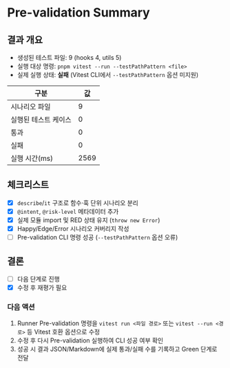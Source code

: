 # Pre-validation Summary

## 결과 개요
- 생성된 테스트 파일: 9 (hooks 4, utils 5)
- 실행 대상 명령: `pnpm vitest --run --testPathPattern <file>`
- 실제 실행 상태: **실패** (Vitest CLI에서 `--testPathPattern` 옵션 미지원)

| 구분 | 값 |
| --- | --- |
| 시나리오 파일 | 9 |
| 실행된 테스트 케이스 | 0 |
| 통과 | 0 |
| 실패 | 0 |
| 실행 시간(ms) | 2569 |

## 체크리스트
- [x] `describe`/`it` 구조로 함수·훅 단위 시나리오 분리
- [x] `@intent`, `@risk-level` 메타데이터 추가
- [x] 실제 모듈 import 및 RED 상태 유지 (`throw new Error`)
- [x] Happy/Edge/Error 시나리오 커버리지 작성
- [ ] Pre-validation CLI 명령 성공 (`--testPathPattern` 옵션 오류)

## 결론
- [ ] 다음 단계로 진행
- [x] 수정 후 재평가 필요

### 다음 액션
1. Runner Pre-validation 명령을 `vitest run <파일 경로>` 또는 `vitest --run <경로>` 등 Vitest 호환 옵션으로 수정
2. 수정 후 다시 Pre-validation 실행하여 CLI 성공 여부 확인
3. 성공 시 결과 JSON/Markdown에 실제 통과/실패 수를 기록하고 Green 단계로 전달
